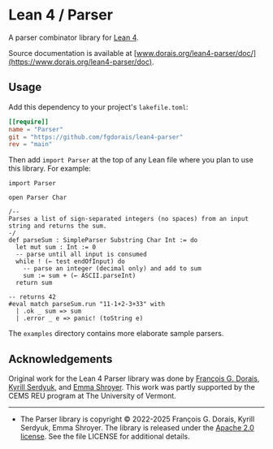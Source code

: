# Lean 4 / Parser

A parser combinator library for [Lean 4](https://leanprover.github.io/).

Source documentation is available at [www.dorais.org/lean4-parser/doc/](https://www.dorais.org/lean4-parser/doc).

## Usage

Add this dependency to your project's `lakefile.toml`:

```toml
[[require]]
name = "Parser"
git = "https://github.com/fgdorais/lean4-parser"
rev = "main"
```
Then add `import Parser` at the top of any Lean file where you plan to use this library. 
For example:
```lean
import Parser

open Parser Char

/--
Parses a list of sign-separated integers (no spaces) from an input string and returns the sum.
-/
def parseSum : SimpleParser Substring Char Int := do
  let mut sum : Int := 0
  -- parse until all input is consumed
  while ! (← test endOfInput) do
    -- parse an integer (decimal only) and add to sum
    sum := sum + (← ASCII.parseInt)
  return sum

-- returns 42
#eval match parseSum.run "11-1+2-3+33" with
  | .ok _ sum => sum
  | .error _ e => panic! (toString e)
```

The `examples` directory contains more elaborate sample parsers.

## Acknowledgements

Original work for the Lean 4 Parser library was done by [François G. Dorais](https://github.com/fgdorais), [Kyrill Serdyuk](https://github.com/kyserd), and [Emma Shroyer](https://github.com/emma-shroyer).
This work was partly supported by the CEMS REU program at The University of Vermont.

-----

* The Parser library is copyright © 2022-2025 François G. Dorais, Kyrill Serdyuk, Emma Shroyer. The library is released under the [Apache 2.0 license](http://www.apache.org/licenses/LICENSE-2.0). See the file LICENSE for additional details.

